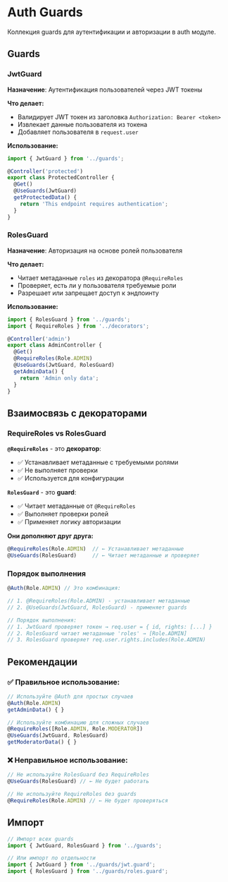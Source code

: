 # Auth Guards

Коллекция guards для аутентификации и авторизации в auth модуле.

## Guards

### JwtGuard

**Назначение**: Аутентификация пользователей через JWT токены

**Что делает:**

- Валидирует JWT токен из заголовка `Authorization: Bearer <token>`
- Извлекает данные пользователя из токена
- Добавляет пользователя в `request.user`

**Использование:**

```typescript
import { JwtGuard } from '../guards';

@Controller('protected')
export class ProtectedController {
  @Get()
  @UseGuards(JwtGuard)
  getProtectedData() {
    return 'This endpoint requires authentication';
  }
}
```

### RolesGuard

**Назначение**: Авторизация на основе ролей пользователя

**Что делает:**

- Читает метаданные `roles` из декоратора `@RequireRoles`
- Проверяет, есть ли у пользователя требуемые роли
- Разрешает или запрещает доступ к эндпоинту

**Использование:**

```typescript
import { RolesGuard } from '../guards';
import { RequireRoles } from '../decorators';

@Controller('admin')
export class AdminController {
  @Get()
  @RequireRoles(Role.ADMIN)
  @UseGuards(JwtGuard, RolesGuard)
  getAdminData() {
    return 'Admin only data';
  }
}
```

## Взаимосвязь с декораторами

### RequireRoles vs RolesGuard

**`@RequireRoles`** - это **декоратор**:

- ✅ Устанавливает метаданные с требуемыми ролями
- ✅ Не выполняет проверки
- ✅ Используется для конфигурации

**`RolesGuard`** - это **guard**:

- ✅ Читает метаданные от `@RequireRoles`
- ✅ Выполняет проверки ролей
- ✅ Применяет логику авторизации

**Они дополняют друг друга:**

```typescript
@RequireRoles(Role.ADMIN)  // ← Устанавливает метаданные
@UseGuards(RolesGuard)     // ← Читает метаданные и проверяет
```

### Порядок выполнения

```typescript
@Auth(Role.ADMIN) // Это комбинация:

// 1. @RequireRoles(Role.ADMIN) - устанавливает метаданные
// 2. @UseGuards(JwtGuard, RolesGuard) - применяет guards

// Порядок выполнения:
// 1. JwtGuard проверяет токен → req.user = { id, rights: [...] }
// 2. RolesGuard читает метаданные 'roles' → [Role.ADMIN]
// 3. RolesGuard проверяет req.user.rights.includes(Role.ADMIN)
```

## Рекомендации

### ✅ Правильное использование:

```typescript
// Используйте @Auth для простых случаев
@Auth(Role.ADMIN)
getAdminData() { }

// Используйте комбинацию для сложных случаев
@RequireRoles([Role.ADMIN, Role.MODERATOR])
@UseGuards(JwtGuard, RolesGuard)
getModeratorData() { }
```

### ❌ Неправильное использование:

```typescript
// Не используйте RolesGuard без RequireRoles
@UseGuards(RolesGuard) // ← Не будет работать

// Не используйте RequireRoles без guards
@RequireRoles(Role.ADMIN) // ← Не будет проверяться
```

## Импорт

```typescript
// Импорт всех guards
import { JwtGuard, RolesGuard } from '../guards';

// Или импорт по отдельности
import { JwtGuard } from '../guards/jwt.guard';
import { RolesGuard } from '../guards/roles.guard';
```
